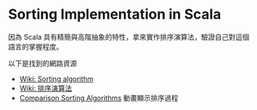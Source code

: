 # Sorting Implementation in Scala

因為 Scala 具有精簡與高階抽象的特性，拿來實作排序演算法，驗證自己對這個語言的掌握程度。

以下是找到的網路資源
- [Wiki: Sorting algorithm](https://en.wikipedia.org/wiki/Sorting_algorithm)
- [Wiki: 排序演算法](https://zh.wikipedia.org/wiki/%E6%8E%92%E5%BA%8F%E7%AE%97%E6%B3%95)
- [Comparison Sorting Algorithms](http://www.cs.usfca.edu/~galles/visualization/ComparisonSort.html) 動畫顯示排序過程

